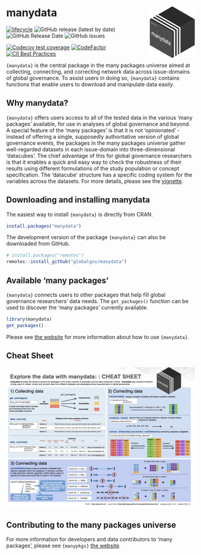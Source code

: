 
# manydata <img src="man/figures/manydataLogo.png" align="right"/>

<!-- badges: start -->

[![lifecycle](https://img.shields.io/badge/lifecycle-experimental-orange.svg)](https://www.tidyverse.org/lifecycle/#experimental)
![GitHub release (latest by
date)](https://img.shields.io/github/v/release/globalgov/manydata)
![GitHub Release
Date](https://img.shields.io/github/release-date/globalgov/manydata)
![GitHub
issues](https://img.shields.io/github/issues-raw/globalgov/manydata)
<!-- [![HitCount](http://hits.dwyl.com/globalgov/manydata.svg)](http://hits.dwyl.com/globalgov/manydata) -->
[![Codecov test
coverage](https://codecov.io/gh/globalgov/manydata/branch/main/graph/badge.svg)](https://app.codecov.io/gh/globalgov/manydata?branch=main)
[![CodeFactor](https://www.codefactor.io/repository/github/globalgov/manydata/badge)](https://www.codefactor.io/repository/github/globalgov/manydata)
[![CII Best
Practices](https://bestpractices.coreinfrastructure.org/projects/4562/badge)](https://bestpractices.coreinfrastructure.org/projects/4562)
<!-- ![GitHub All Releases](https://img.shields.io/github/downloads/jhollway/roctopus/total) -->
<!-- badges: end -->

`{manydata}` is the central package in the many packages universe aimed
at collecting, connecting, and correcting network data across
issue-domains of global governance. To assist users in doing so,
`{manydata}` contains functions that enable users to download and
manipulate data easily.

## Why manydata?

`{manydata}` offers users access to all of the tested data in the
various ‘many packages’ available, for use in analyses of global
governance and beyond. A special feature of the ‘many packages’ is that
it is not ‘opinionated’ - instead of offering a single, supposedly
authoritative version of global governance events, the packages in the
many packages universe gather well-regarded datasets in each
issue-domain into three-dimensional ‘datacubes’. The chief advantage of
this for global governance researchers is that it enables a quick and
easy way to check the robustness of their results using different
formulations of the study population or concept specification. The
‘datacube’ structure has a specific coding system for the variables
across the datasets. For more details, please see the
[vignette](https://globalgov.github.io/manydata/articles/user.html).

## Downloading and installing manydata

The easiest way to install `{manydata}` is directly from CRAN.

``` r
install.packages("manydata")
```

The development version of the package `{manydata}` can also be
downloaded from GitHub.

``` r
# install.packages("remotes")
remotes::install_github("globalgov/manydata")
```

## Available ‘many packages’

`{manydata}` connects users to other packages that help fill global
governance researchers’ data needs. The `get_packages()` function can be
used to discover the ‘many packages’ currently available.

``` r
library(manydata)
get_packages()
```

Please see [the website](https://globalgov.github.io/manydata/) for more
information about how to use `{manydata}`.

## Cheat Sheet

<a href="https://github.com/globalgov/manydata/blob/main/man/figures/cheatsheet.pdf"><img src="https://raw.githubusercontent.com/globalgov/manydata/main/man/figures/cheatsheet.png" width="525" height="378"/></a>

## Contributing to the many packages universe

For more information for developers and data contributors to ‘many
packages’, please see `{manypkgs}` [the
website](https://globalgov.github.io/manypkgs/).
